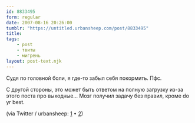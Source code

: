 ```yaml
---
id: 8833495
form: regular
date: 2007-08-16 20:26:00
tumblr: "https://untitled.urbansheep.com/post/8833495"
title:
tags:
    - post
    - твиты
    - мигрень
layout: post-text.njk
---
```


<p>Судя по головной боли, я где-то забыл себя покормить. Пфс.</p>

<p>С другой стороны, это может быть ответом на полную загрузку из-за этого поста про выходные&hellip; Мозг получил задачу без правил, кроме do yr best.</p>

<p>(via Twitter / urbansheep: <a href="http://twitter.com/urbansheep/statuses/209548102">1</a> • <a href="http://twitter.com/urbansheep/statuses/209563032">2</a>)</p>

